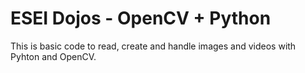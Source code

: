 # ESEI Dojos - OpenCV + Python
This is basic code to read, create and handle images and videos with Pyhton and OpenCV.

